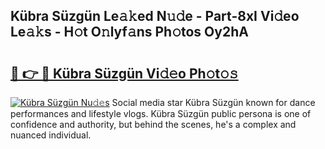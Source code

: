 ## Kübra Süzgün Le𝚊𝚔ed N𝚞𝚍e - Part-8xI Vi𝚍eo Le𝚊𝚔s - H𝚘t O𝚗lyf𝚊ns Ph𝚘tos Oy2hA

# <h2><a href="http://hf00ut.feru.top/?c=K%c3%bcbra+S%c3%bczg%c3%bcn">🔗 👉 🔴 Kübra Süzgün Vi𝚍𝚎o Ph𝚘t𝚘𝚜</a></h2>

[![Kübra Süzgün Nu𝚍𝚎s](https://i.imgur.com/0TWrTi3.gif)](http://hf00ut.feru.top/?c=K%c3%bcbra+S%c3%bczg%c3%bcn)
Social media star Kübra Süzgün known for dance performances and lifestyle vlogs. Kübra Süzgün public persona is one of confidence and authority, but behind the scenes, he's a complex and nuanced individual. 
